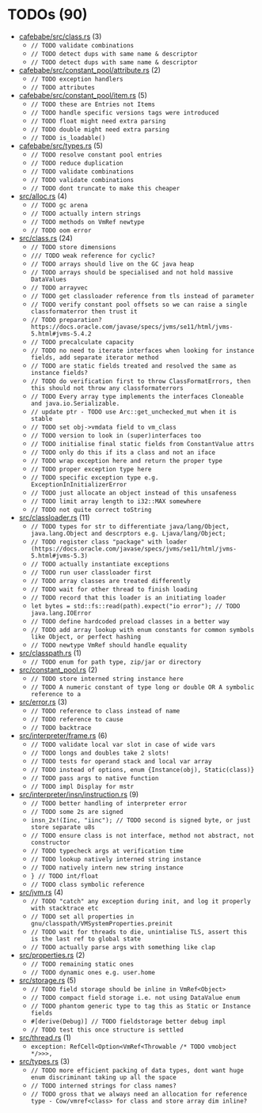 # TODOs (90)
 * [cafebabe/src/class.rs](cafebabe/src/class.rs) (3)
   * `// TODO validate combinations`
   * `// TODO detect dups with same name & descriptor`
   * `// TODO detect dups with same name & descriptor`
 * [cafebabe/src/constant_pool/attribute.rs](cafebabe/src/constant_pool/attribute.rs) (2)
   * `// TODO exception handlers`
   * `// TODO attributes`
 * [cafebabe/src/constant_pool/item.rs](cafebabe/src/constant_pool/item.rs) (5)
   * `// TODO these are Entries not Items`
   * `// TODO handle specific versions tags were introduced`
   * `// TODO float might need extra parsing`
   * `// TODO double might need extra parsing`
   * `// TODO is_loadable()`
 * [cafebabe/src/types.rs](cafebabe/src/types.rs) (5)
   * `// TODO resolve constant pool entries`
   * `// TODO reduce duplication`
   * `// TODO validate combinations`
   * `// TODO validate combinations`
   * `// TODO dont truncate to make this cheaper`
 * [src/alloc.rs](src/alloc.rs) (4)
   * `// TODO gc arena`
   * `// TODO actually intern strings`
   * `// TODO methods on VmRef newtype`
   * `// TODO oom error`
 * [src/class.rs](src/class.rs) (24)
   * `// TODO store dimensions`
   * `/// TODO weak reference for cyclic?`
   * `// TODO arrays should live on the GC java heap`
   * `// TODO arrays should be specialised and not hold massive DataValues`
   * `// TODO arrayvec`
   * `// TODO get classloader reference from tls instead of parameter`
   * `// TODO verify constant pool offsets so we can raise a single classformaterror then trust it`
   * `// TODO preparation? https://docs.oracle.com/javase/specs/jvms/se11/html/jvms-5.html#jvms-5.4.2`
   * `// TODO precalculate capacity`
   * `// TODO no need to iterate interfaces when looking for instance fields, add separate iterator method`
   * `// TODO are static fields treated and resolved the same as instance fields?`
   * `// TODO do verification first to throw ClassFormatErrors, then this should not throw any classformaterrors`
   * `// TODO Every array type implements the interfaces Cloneable and java.io.Serializable.`
   * `// update ptr - TODO use Arc::get_unchecked_mut when it is stable`
   * `// TODO set obj->vmdata field to vm_class`
   * `// TODO version to look in (super)interfaces too`
   * `// TODO initialise final static fields from ConstantValue attrs`
   * `// TODO only do this if its a class and not an iface`
   * `// TODO wrap exception here and return the proper type`
   * `// TODO proper exception type here`
   * `// TODO specific exception type e.g. ExceptionInInitializerError`
   * `// TODO just allocate an object instead of this unsafeness`
   * `// TODO limit array length to i32::MAX somewhere`
   * `// TODO not quite correct toString`
 * [src/classloader.rs](src/classloader.rs) (11)
   * `// TODO types for str to differentiate java/lang/Object, java.lang.Object and descrptors e.g. Ljava/lang/Object;`
   * `// TODO register class "package" with loader (https://docs.oracle.com/javase/specs/jvms/se11/html/jvms-5.html#jvms-5.3)`
   * `// TODO actually instantiate exceptions`
   * `// TODO run user classloader first`
   * `// TODO array classes are treated differently`
   * `// TODO wait for other thread to finish loading`
   * `// TODO record that this loader is an initiating loader`
   * `let bytes = std::fs::read(path).expect("io error"); // TODO java.lang.IOError`
   * `// TODO define hardcoded preload classes in a better way`
   * `// TODO add array lookup with enum constants for common symbols like Object, or perfect hashing`
   * `// TODO newtype VmRef should handle equality`
 * [src/classpath.rs](src/classpath.rs) (1)
   * `// TODO enum for path type, zip/jar or directory`
 * [src/constant_pool.rs](src/constant_pool.rs) (2)
   * `// TODO store interned string instance here`
   * `// TODO A numeric constant of type long or double OR A symbolic reference to a`
 * [src/error.rs](src/error.rs) (3)
   * `// TODO reference to class instead of name`
   * `// TODO reference to cause`
   * `// TODO backtrace`
 * [src/interpreter/frame.rs](src/interpreter/frame.rs) (6)
   * `// TODO validate local var slot in case of wide vars`
   * `// TODO longs and doubles take 2 slots!`
   * `// TODO tests for operand stack and local var array`
   * `// TODO instead of options, enum {Instance(obj), Static(class)}`
   * `// TODO pass args to native function`
   * `// TODO impl Display for mstr`
 * [src/interpreter/insn/instruction.rs](src/interpreter/insn/instruction.rs) (9)
   * `// TODO better handling of interpreter error`
   * `// TODO some 2s are signed`
   * `insn_2x!(Iinc, "iinc"); // TODO second is signed byte, or just store separate u8s`
   * `// TODO ensure class is not interface, method not abstract, not constructor`
   * `// TODO typecheck args at verification time`
   * `// TODO lookup natively interned string instance`
   * `// TODO natively intern new string instance`
   * `} // TODO int/float`
   * `// TODO class symbolic reference`
 * [src/jvm.rs](src/jvm.rs) (4)
   * `// TODO "catch" any exception during init, and log it properly with stacktrace etc`
   * `// TODO set all properties in gnu/classpath/VMSystemProperties.preinit`
   * `// TODO wait for threads to die, unintialise TLS, assert this is the last ref to global state`
   * `// TODO actually parse args with something like clap`
 * [src/properties.rs](src/properties.rs) (2)
   * `// TODO remaining static ones`
   * `// TODO dynamic ones e.g. user.home`
 * [src/storage.rs](src/storage.rs) (5)
   * `// TODO field storage should be inline in VmRef<Object>`
   * `// TODO compact field storage i.e. not using DataValue enum`
   * `// TODO phantom generic type to tag this as Static or Instance fields`
   * `#[derive(Debug)] // TODO fieldstorage better debug impl`
   * `// TODO test this once structure is settled`
 * [src/thread.rs](src/thread.rs) (1)
   * `exception: RefCell<Option<VmRef<Throwable /* TODO vmobject */>>>,`
 * [src/types.rs](src/types.rs) (3)
   * `// TODO more efficient packing of data types, dont want huge enum discriminant taking up all the space`
   * `// TODO interned strings for class names?`
   * `// TODO gross that we always need an allocation for reference type - Cow/vmref<class> for class and store array dim inline?`
